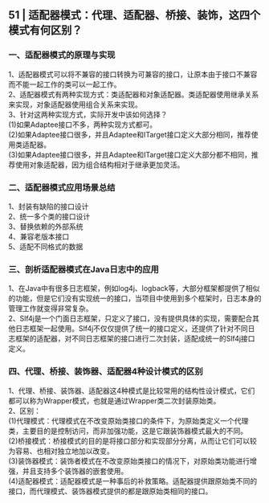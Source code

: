 ## 51 | 适配器模式：代理、适配器、桥接、装饰，这四个模式有何区别？
### 一、适配器模式的原理与实现
1、适配器模式可以将不兼容的接口转换为可兼容的接口，让原本由于接口不兼容而不能一起工作的类可以一起工作。  
2、适配器模式有两种实现方式：类适配器和对象适配器。类适配器使用继承关系来实现，对象适配器使用组合关系来实现。  
3、针对这两种实现方式，实际开发中该如何选择？  
(1)如果Adaptee接口不多，两种实现方式都可。  
(2)如果Adaptee接口很多，并且Adaptee和ITarget接口定义大部分相同，推荐使用类适配器。  
(3)如果Adaptee接口很多，并且Adaptee和ITarget接口定义大部分都不相同，推荐使用对象适配器，因为组合结构相对于继承更加灵活。

### 二、适配器模式应用场景总结
1、封装有缺陷的接口设计  
2、统一多个类的接口设计  
3、替换依赖的外部系统  
4、兼容老版本接口  
5、适配不同格式的数据

### 三、剖析适配器模式在Java日志中的应用
1、在Java中有很多日志框架，例如log4j、logback等，大部分框架都提供了相似的功能，但是它们没有实现统一的接口，当项目中使用到多个框架时，日志本身的管理工作就变得非常复杂。  
2、Slf4j是一个门面日志框架，只定义了接口，没有提供具体的实现，需要配合其他日志框架一起使用。Slf4j不仅仅提供了统一的接口定义，还提供了针对不同日志框架的适配器，对不同日志框架的接口进行二次封装，适配成统一的Slf4j接口定义。

### 四、代理、桥接、装饰器、适配器4种设计模式的区别
1、代理、桥接、装饰器、适配器这4种模式是比较常用的结构性设计模式，它们都可以称为Wrapper模式，也就是通过Wrapper类二次封装原始类。  
2、区别：  
(1)代理模式：代理模式在不改变原始类接口的条件下，为原始类定义一个代理类，主要目的是控制访问，而非加强功能，这是它跟装饰器模式最大的不同。  
(2)桥接模式：桥接模式的目的是将接口部分和实现部分分离，从而让它们可以较为容易、也相对独立地加以改变。  
(3)装饰器模式：装饰者模式在不改变原始类接口的情况下，对原始类功能进行增强，并且支持多个装饰器的嵌套使用。  
(4)适配器模式：适配器模式是一种事后的补救策略。适配器提供跟原始类不同的接口，而代理模式、装饰器模式提供的都是跟原始类相同的接口。  
